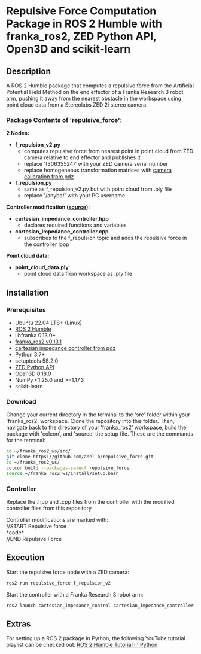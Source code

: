 # Repulsive Force Computation Package in ROS 2 Humble with franka_ros2, ZED Python API, Open3D and scikit-learn

## Description

A ROS 2 Humble package that computes a repulsive force from the Artificial Potential Field Method on the end effector of a Franka Research 3 robot arm, pushing it away from the nearest obstacle in the workspace using point cloud data from a Stereolabs ZED 2i stereo camera.

### Package Contents of 'repulsive_force':

**2 Nodes:**
* **f_repulsion_v2.py**
   * computes repulsive force from nearest point in point cloud from ZED camera relative to end effector and publishes it
   * replace '(30635524)' with your ZED camera serial number
   * replace homogeneous transformation matrices with [camera calibration from pdz](https://github.com/LucasG2001/camera_calibration)
* **f_repulsion.py**
   * same as f_repulsion_v2.py but with point cloud from .ply file
   * replace '/anyba/' with your PC username

**Controller modification ([source](https://github.com/CurdinDeplazes/cartesian_impedance_control)):**
* **cartesian_impedance_controller.hpp**
   * declares required functions and variables
* **cartesian_impedance_controller.cpp**
   * subscribes to the f_repulsion topic and adds the repulsive force in the controller loop

**Point cloud data:**
* **point_cloud_data.ply**
   * point cloud data from workspace as .ply file

## Installation

### Prerequisites

* Ubuntu 22.04 LTS+ (Linux)
* [ROS 2 Humble](https://docs.ros.org/en/humble/Installation/Ubuntu-Install-Debians.html)
* libfranka 0.13.0+
* [franka_ros2 v0.13.1](https://support.franka.de/docs/franka_ros2.html)
* [cartesian impedance controller from pdz](https://github.com/CurdinDeplazes/cartesian_impedance_control)
* Python 3.7+
* setuptools 58.2.0
* [ZED Python API](https://www.stereolabs.com/docs/app-development/python/install)
* [Open3D 0.18.0](https://www.open3d.org/)
* NumPy <1.25.0 and >=1.17.3
* scikit-learn

### Download

Change your current directory in the terminal to the 'src' folder within your 'franka_ros2' workspace. Clone the repository into this folder. Then, navigate back to the directory of your 'franka_ros2' workspace, build the package with 'colcon', and 'source' the setup file. These are the commands for the terminal:

```bash
cd ~/franka_ros2_ws/src/
git clone https://github.com/anel-b/repulsive_force.git
cd ~/franka_ros2_ws/
colcon build --packages-select repulsive_force
source ~/franka_ros2_ws/install/setup.bash
```

### Controller

Replace the .hpp and .cpp files from the controller with the modified controller files from this repository

Controller modifications are marked with:<br>
//START Repulsive force<br>
\*code\*<br>
//END Repulsive Force<br>

## Execution

Start the repulsive force node with a ZED camera:

```bash
ros2 run repulsive_force f_repulsion_v2
```

Start the controller with a Franka Research 3 robot arm:

```bash
ros2 launch cartesian_impedance_control cartesian_impedance_controller.launch.py
```

## Extras

For setting up a ROS 2 package in Python, the following YouTube tutorial playlist can be checked out: [ROS 2 Humble Tutorial in Python](https://www.youtube.com/watch?v=0aPbWsyENA8&list=PLLSegLrePWgJudpPUof4-nVFHGkB62Izy)